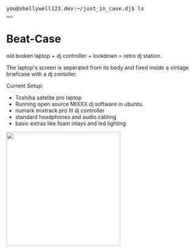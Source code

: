 <pre>
you@shellywell123.dev:~/just_in_case.dj$ ls
<a href="https://shellywell123.dev">..</a>
</pre>

# Beat-Case

old broken laptop + dj controller + lockdown = retro dj station.

The laptop's screen is seperated from its body and fixed inside a vintage briefcase with a dj contoller. 

Current Setup:
 - Toshiba satelite pro laptop
 - Running open source MIXXX dj software in ubuntu. 
 - numark mixtrack pro III dj controller
 - standard headphones and audio cabling
 - basic extras like foam inlays and led lighting

<p float="middle">
  <img src="https://shellywell123.dev/assets/beatscase.jpeg" width="300" />
</p>
